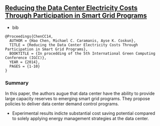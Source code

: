 ## [Reducing the Data Center Electricity Costs Through Participation in Smart Grid Programs](http://www.bu.edu/peaclab/files/2014/03/IGCC2014.pdf)

- bib
```
@Proceedings{ChenCC14,
  AUTHOR = {Hao Chen, Michael C. Caramanis, Ayse K. Coskun},
  TITLE = {Reducing the Data Center Electricity Costs Through Participation in Smart Grid Programs},
  BOOKTITLE = {In procedding of the 5th International Green Computing Conference (IGCC)},
  YEAR = {2014},
  PAGES = {1-10}
}
```

### Summary
In this paper, the authors augue that data center have the ability to provide large capacity reserves to emerging smart grid programs. They propose policies to deliver data center demand control programs. 
- Experimental results indicte substantial cost saving potential compared to solely applying energy management strategies at the data center.

